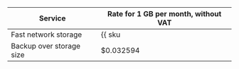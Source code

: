 Service | Rate for 1 GB per month, without VAT
----- | -----
Fast network storage | {{ sku|USD|mdb.cluster.network-nvme.redis|month|string }} |
Backup over storage size | $0.032594
